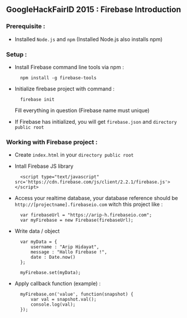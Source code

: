 ## GoogleHackFairID 2015 : Firebase Introduction

### Prerequisite :
* Installed `Node.js` and `npm` (Installed Node.js also installs npm)

### Setup :
* Install Firebase command line tools via npm :
	
		npm install -g firebase-tools

* Initialize firebase project with command :

		firebase init

	Fill everything in question (Firebase name must unique)

* If Firebase has initialized, you will get `firebase.json` and `directory public root`

### Working with Firebase project :
* Create `index.html` in your `directory public root`
* Intall Firebase JS library

		<script type="text/javascript" src='https://cdn.firebase.com/js/client/2.2.1/firebase.js'></script>

* Access your realtime database, your database reference should be `http://[projectname].firebaseio.com` witch this project like :

		var firebaseUrl = "https://arip-h.firebaseio.com";
		var myFirebase = new Firebase(firebaseUrl);

* Write data / object

		var myData = {
			username : "Arip Hidayat",
			message : "Hallo Firebase !",
			date : Date.now()
		};
	
		myFirebase.set(myData);

* Apply callback function (example) : 

		myFirebase.on('value', function(snapshot) {
			var val = snapshot.val();
			console.log(val);
		});